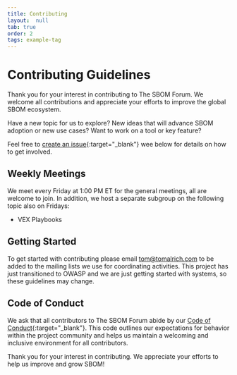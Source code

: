 ```yaml
---
title: Contributing
layout:  null
tab: true
order: 2
tags: example-tag
---
```

# Contributing Guidelines

Thank you for your interest in contributing to The SBOM Forum. We welcome all contributions and appreciate your efforts to improve the global SBOM ecosystem.

Have a new topic for us to explore? New ideas that will advance SBOM adoption or new use cases? Want to work on a tool or key feature?

Feel free to [create an issue](https://github.com/owasp/www-project-sbom-forum/issues){:target="_blank"} wee below for details on how to get involved.

## Weekly Meetings

We meet every Friday at 1:00 PM ET for the general meetings, all are welcome to join. In addition, we host a separate subgroup on the following topic also on Fridays:
* VEX Playbooks

## Getting Started

To get started with contributing please email tom@tomalrich.com to be added to the mailing lists we use for coordinating activities. This project has just transitioned to OWASP and we are just getting started with systems, so these guidelines may change.

## Code of Conduct

We ask that all contributors to The SBOM Forum abide by our [Code of Conduct](https://owasp.org/www-policy/operational/code-of-conduct){:target="_blank"}. This code outlines our expectations for behavior within the project community and helps us maintain a welcoming and inclusive environment for all contributors.

Thank you for your interest in contributing. We appreciate your efforts to help us improve and grow SBOM!

